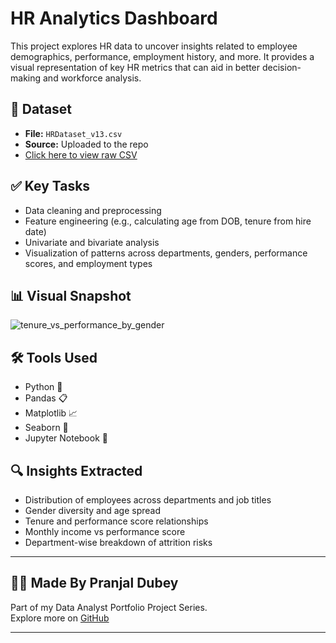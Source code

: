# HR Analytics Dashboard

This project explores HR data to uncover insights related to employee demographics, performance, employment history, and more. It provides a visual representation of key HR metrics that can aid in better decision-making and workforce analysis.

## 📂 Dataset

- **File:** `HRDataset_v13.csv`  
- **Source:** Uploaded to the repo  
- [Click here to view raw CSV](https://raw.githubusercontent.com/Pranjal-dubey49/HR-Analytics-Dashboard/refs/heads/main/HRDataset_v13.csv)

## ✅ Key Tasks

- Data cleaning and preprocessing  
- Feature engineering (e.g., calculating age from DOB, tenure from hire date)  
- Univariate and bivariate analysis  
- Visualization of patterns across departments, genders, performance scores, and employment types

## 📊 Visual Snapshot

![tenure_vs_performance_by_gender](https://raw.githubusercontent.com/Pranjal-dubey49/HR-Analytics-Dashboard/main/tenure_vs_performance_by_gender.jpg)


## 🛠️ Tools Used

- Python 🐍
- Pandas 📋
- Matplotlib 📈
- Seaborn 🎨
- Jupyter Notebook 📓

## 🔍 Insights Extracted

- Distribution of employees across departments and job titles  
- Gender diversity and age spread  
- Tenure and performance score relationships  
- Monthly income vs performance score  
- Department-wise breakdown of attrition risks  

---

## 👨‍💻 Made By Pranjal Dubey

Part of my Data Analyst Portfolio Project Series.  
Explore more on [GitHub](https://github.com/Pranjal-dubey49)

---
